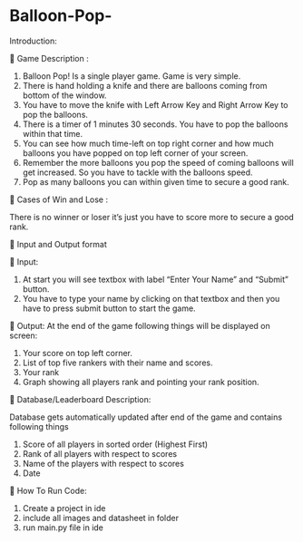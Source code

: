 # Balloon-Pop-

Introduction:

	Game Description : 

1.	Balloon Pop! Is a single player game. Game is very simple. 
2.	There is hand holding a knife and there are balloons coming from bottom of the window. 
3.	You have to move the knife with Left Arrow Key and Right Arrow Key to pop the balloons.
4.	There is a timer of 1 minutes 30 seconds. You have to pop the balloons within that time. 
5.	You can see how much time-left on top right corner and how much balloons you have popped on top left corner of your screen. 
6.	Remember the more balloons you pop the speed of coming balloons will get increased. So you have to tackle with the balloons speed. 
7.	Pop as many balloons you can within given time to secure a good rank.

	Cases of Win and Lose :

There is no winner or loser it’s just you have to score more to secure a good rank.

	Input and Output format

	Input:
1.	At start you will see textbox with label “Enter Your Name” and “Submit” button.
2.	You have to type your name by clicking on that textbox and then you have to press submit button to start the game.

	Output: 
At the end of the game following things will be displayed on screen:
1.	Your score on top left corner. 
2.	List of top five rankers with their name and scores.
3.	Your rank 
4.	Graph showing all players rank and pointing your rank position.

	Database/Leaderboard Description:

  Database gets automatically updated after end of the game and contains following things
  1.	Score of all players in sorted order (Highest First)
  2.	Rank of all players with respect to scores
  3.	Name of the players with respect to scores
  4.	Date 


	How To Run Code:
1. Create a project in ide
2. include all images and datasheet in folder
3. run main.py file in ide
